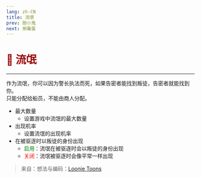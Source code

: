 ```yaml
---
lang: zh-CN
title: 流氓
prev: 胆小鬼
next: 倒霉蛋
---
```


# <font color=#980404>👹 <b>流氓</b></font> <Badge text="Harmful" type="tip" vertical="middle"/>

***

作为流氓，你可以因为警长执法而死，如果告密者能找到叛徒，告密者就能找到你。<br>
只能分配给船员，不能由商人分配。

- 最大数量
  - 设置游戏中流氓的最大数量
- 出现机率
  - 设置流氓的出现机率
- 在被驱逐时以叛徒的身份出现
  - <font color=green>启用</font>：流氓在被驱逐时会以叛徒的身份出现
  - <font color=red>关闭</font>：流氓被驱逐时会像平常一样出现

> 来自：想法与编码：[Loonie Toons](https://github.com/Loonie-Toons)

